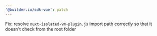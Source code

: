 ```yaml
---
'@builder.io/sdk-vue': patch
---
```


Fix: resolve `nuxt-isolated-vm-plugin.js` import path correctly so that it doesn't check from the root folder
